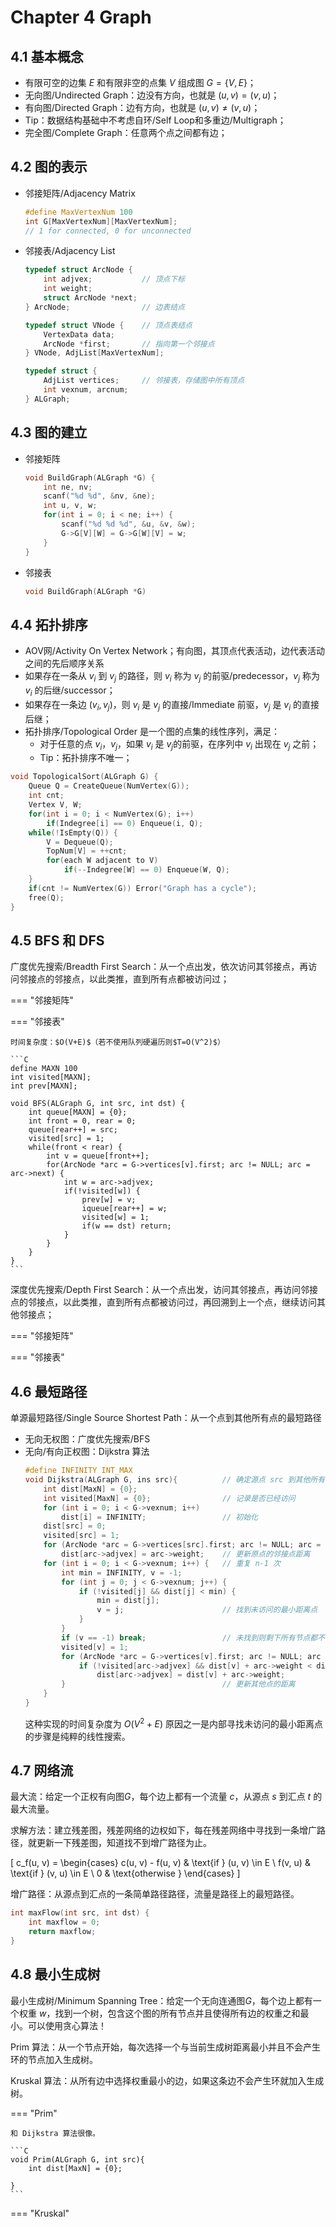 # Chapter 4 Graph

## 4.1 基本概念

- 有限可空的边集 $E$ 和有限非空的点集 $V$ 组成图 $G=\{V, E\}$；
- 无向图/Undirected Graph：边没有方向，也就是 $(u, v) = (v, u)$；
- 有向图/Directed Graph：边有方向，也就是 $(u, v) \neq (v, u)$；
- Tip：数据结构基础中不考虑自环/Self Loop和多重边/Multigraph；
- 完全图/Complete Graph：任意两个点之间都有边；


## 4.2 图的表示

- 邻接矩阵/Adjacency Matrix
    ```C
    #define MaxVertexNum 100
    int G[MaxVertexNum][MaxVertexNum];
    // 1 for connected, 0 for unconnected
    ```

- 邻接表/Adjacency List
    ```C
    typedef struct ArcNode {
        int adjvex;           // 顶点下标
        int weight;
        struct ArcNode *next;
    } ArcNode;                // 边表结点 
  
    typedef struct VNode {    // 顶点表结点
        VertexData data;
        ArcNode *first;       // 指向第一个邻接点
    } VNode, AdjList[MaxVertexNum];
  
    typedef struct {
        AdjList vertices;     // 邻接表，存储图中所有顶点
        int vexnum, arcnum;
    } ALGraph;
    ```

## 4.3 图的建立

- 邻接矩阵
    ```C
    void BuildGraph(ALGraph *G) {
        int ne, nv;
        scanf("%d %d", &nv, &ne);
        int u, v, w;
        for(int i = 0; i < ne; i++) {
            scanf("%d %d %d", &u, &v, &w);
            G->G[V][W] = G->G[W][V] = w;
        }
    }
    ```
- 邻接表
    ```C
    void BuildGraph(ALGraph *G)
    ```

## 4.4 拓扑排序

- AOV网/Activity On Vertex Network；有向图，其顶点代表活动，边代表活动之间的先后顺序关系
- 如果存在一条从 $v_i$ 到 $v_j$ 的路径，则 $v_i$ 称为 $v_j$ 的前驱/predecessor，$v_j$ 称为 $v_i$ 的后继/successor；
- 如果存在一条边 $(v_i, v_j)$，则 $v_i$ 是 $v_j$ 的直接/Immediate 前驱，$v_j$ 是 $v_i$ 的直接后继；
- 拓扑排序/Topological Order 是一个图的点集的线性序列，满足：
  - 对于任意的点 $v_i$，$v_j$，如果 $v_i$ 是 $v_j$的前驱，在序列中 $v_i$ 出现在 $v_j$ 之前；
  - Tip：拓扑排序不唯一；

```C
void TopologicalSort(ALGraph G) {
    Queue Q = CreateQueue(NumVertex(G));
    int cnt;
    Vertex V, W;
    for(int i = 0; i < NumVertex(G); i++)
        if(Indegree[i] == 0) Enqueue(i, Q);
    while(!IsEmpty(Q)) {
        V = Dequeue(Q);
        TopNum[V] = ++cnt;
        for(each W adjacent to V)
            if(--Indegree[W] == 0) Enqueue(W, Q);
    }
    if(cnt != NumVertex(G)) Error("Graph has a cycle");
    free(Q);
}
```

## 4.5 BFS 和 DFS

广度优先搜索/Breadth First Search：从一个点出发，依次访问其邻接点，再访问邻接点的邻接点，以此类推，直到所有点都被访问过；

=== "邻接矩阵"

=== "邻接表"

    时间复杂度：$O(V+E)$（若不使用队列硬遍历则$T=O(V^2)$）

    ```C
    define MAXN 100
    int visited[MAXN];
    int prev[MAXN];
  
    void BFS(ALGraph G, int src, int dst) {
        int queue[MAXN] = {0};
        int front = 0, rear = 0;
        queue[rear++] = src;
        visited[src] = 1;
        while(front < rear) {
            int v = queue[front++];
            for(ArcNode *arc = G->vertices[v].first; arc != NULL; arc = arc->next) {
                int w = arc->adjvex;
                if(!visited[w]) {
                    prev[w] = v;
                    iqueue[rear++] = w;
                    visited[w] = 1;
                    if(w == dst) return;
                }
            }
        }
    }
    ```

深度优先搜索/Depth First Search：从一个点出发，访问其邻接点，再访问邻接点的邻接点，以此类推，直到所有点都被访问过，再回溯到上一个点，继续访问其他邻接点；

=== "邻接矩阵"

=== "邻接表"



## 4.6 最短路径

单源最短路径/Single Source Shortest Path：从一个点到其他所有点的最短路径

- 无向无权图：广度优先搜索/BFS
- 无向/有向正权图：Dijkstra 算法
    ```C
    #define INFINITY INT_MAX
    void Dijkstra(ALGraph G, ins src){          // 确定源点 src 到其他所有点的最短路径长度
        int dist[MaxN] = {0};
        int visited[MaxN] = {0};                // 记录是否已经访问
        for (int i = 0; i < G->vexnum; i++)
            dist[i] = INFINITY;                 // 初始化
        dist[src] = 0;
        visited[src] = 1;
        for (ArcNode *arc = G->vertices[src].first; arc != NULL; arc = arc->next)
            dist[arc->adjvex] = arc->weight;    // 更新原点的邻接点距离
        for (int i = 0; i < G->vexnum; i++) {   // 重复 n-1 次
            int min = INFINITY, v = -1;
            for (int j = 0; j < G->vexnum; j++) {
                if (!visited[j] && dist[j] < min) {
                    min = dist[j];
                    v = j;                      // 找到未访问的最小距离点
                }
            }
            if (v == -1) break;                 // 未找到则剩下所有节点都不可达
            visited[v] = 1;
            for (ArcNode *arc = G->vertices[v].first; arc != NULL; arc = arc->next) {
                if (!visited[arc->adjvex] && dist[v] + arc->weight < dist[arc->adjvex])
                    dist[arc->adjvex] = dist[v] + arc->weight;
            }                                   // 更新其他点的距离
        }
    }
    ```
    这种实现的时间复杂度为 $O(V^2+E)$ 原因之一是内部寻找未访问的最小距离点的步骤是纯粹的线性搜索。

## 4.7 网络流

最大流：给定一个正权有向图$G$，每个边上都有一个流量 $c$，从源点 $s$ 到汇点 $t$ 的最大流量。

求解方法：建立残差图，残差网络的边权如下，每在残差网络中寻找到一条增广路径，就更新一下残差图，知道找不到增广路径为止。

\[
    c_f(u, v) = \begin{cases} c(u, v) - f(u, v) & \text{if } (u, v) \in E \\
     f(v, u) & \text{if } (v, u) \in E \\
      0 & \text{otherwise } \end{cases}
\]

增广路径：从源点到汇点的一条简单路径路径，流量是路径上的最短路径。

```C
int maxFlow(int src, int dst) {
    int maxflow = 0;
    return maxflow;
}
```

## 4.8 最小生成树

最小生成树/Minimum Spanning Tree：给定一个无向连通图$G$，每个边上都有一个权重 $w$，找到一个树，包含这个图的所有节点并且使得所有边的权重之和最小。可以使用贪心算法！

Prim 算法：从一个节点开始，每次选择一个与当前生成树距离最小并且不会产生环的节点加入生成树。

Kruskal 算法：从所有边中选择权重最小的边，如果这条边不会产生环就加入生成树。

=== "Prim"

    和 Dijkstra 算法很像。

    ```C
    void Prim(ALGraph G, int src){
        int dist[MaxN] = {0};

    }
    ```

=== "Kruskal"

